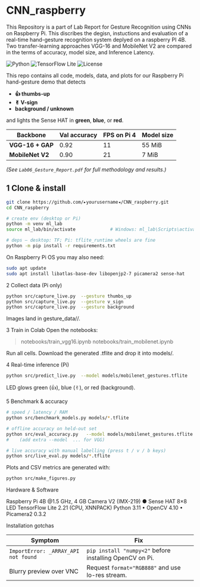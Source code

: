 # CNN_raspberry
This Repository is a part of Lab Report for Gesture Recognition using CNNs on Raspberry Pi.
This discribes the degisn, instuctions and evaluation of a real-time hand-gesture recognition system deplyed on a raspberry PI 4B.
Two transfer-learning approaches VGG-16 and MobileNet V2 are compared in the terms of accuracy, model size, and Inference Latency.

![Python](https://img.shields.io/badge/Python-3.11-blue.svg)
![TensorFlow Lite](https://img.shields.io/badge/TF_Lite-2.21-orange.svg)
![License](https://img.shields.io/badge/License-MIT-green.svg)

This repo contains all code, models, data, and plots for our Raspberry Pi
hand-gesture demo that detects

* **👍 thumbs-up**
* **✌︎ V-sign**
* **background / unknown**

and lights the Sense HAT in **green**, **blue**, or **red**.

| Backbone            | Val accuracy | FPS on Pi 4 | Model size |
|---------------------|--------------|-------------|------------|
| **VGG-16 + GAP**    | 0.92         | 11          | 55 MiB     |
| **MobileNet V2**    | 0.90         | 21          |  7 MiB     |

*(See `Lab06_Gesture_Report.pdf` for full methodology and results.)*


## 1  Clone & install

```bash
git clone https://github.com/▸yourusername◂/CNN_raspberry.git
cd CNN_raspberry

# create env (desktop or Pi)
python -m venv ml_lab
source ml_lab/bin/activate             # Windows: ml_lab\Scripts\activate

# deps — desktop: TF; Pi: tflite_runtime wheels are fine
python -m pip install -r requirements.txt

```

On Raspberry Pi OS you may also need:
```bash
sudo apt update
sudo apt install libatlas-base-dev libopenjp2-7 picamera2 sense-hat
```

2 Collect data (Pi only)
```bash
python src/capture_live.py  --gesture thumbs_up
python src/capture_live.py  --gesture v_sign
python src/capture_live.py  --gesture background
```
Images land in gesture_data/<gesture>/.


3 Train in Colab
Open the notebooks:
> notebooks/train_vgg16.ipynb
> notebooks/train_mobilenet.ipynb

Run all cells.
Download the generated .tflite and drop it into models/.


4 Real-time inference (Pi)
```bash
python src/predict_live.py  --model models/mobilenet_gestures.tflite
```
LED glows green (👍), blue (✌︎), or red (background).


5 Benchmark & accuracy
```bash
# speed / latency / RAM
python src/benchmark_models.py models/*.tflite

# offline accuracy on held-out set
python src/eval_accuracy.py   --model models/mobilenet_gestures.tflite
#    (add extra --model  ... for VGG)

# live accuracy with manual labelling (press t / v / b keys)
python src/live_eval.py models/*.tflite
```

Plots and CSV metrics are generated with:

```bash
python src/make_figures.py
```


Hardware & Software

Raspberry Pi 4B @1.5 GHz, 4 GB
Camera V2 (IMX-219) ● Sense HAT 8×8 LED
TensorFlow Lite 2.21 (CPU, XNNPACK)
Python 3.11 • OpenCV 4.10 • Picamera2 0.3.2


Installation gotchas

| Symptom                                        | Fix                                                     |
| ---------------------------------------------- | ------------------------------------------------------- |
| `ImportError: _ARRAY_API not found`            | `pip install "numpy<2"` before installing OpenCV on Pi. |
| Blurry preview over VNC                        | Request `format="RGB888"` and use lo-res stream.        |
